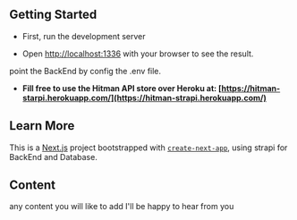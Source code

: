 
## Getting Started

- First, run the development server

- Open [http://localhost:1336](http://localhost:1336) with your browser to see the result.

point the BackEnd by config the .env file.
- **Fill free to use the Hitman API store over Heroku at: [https://hitman-starpi.herokuapp.com/](https://hitman-strapi.herokuapp.com/)**

## Learn More

This is a [Next.js](https://nextjs.org/) project bootstrapped with [`create-next-app`](https://github.com/vercel/next.js/tree/canary/packages/create-next-app), 
using strapi for BackEnd and Database.


## Content

any content you will like to add I'll be happy to hear from you